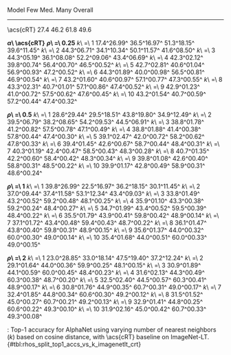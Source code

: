 Model                       Few         Med.         Many      Overall
------------------  -----------  -----------  -----------  -----------
\acs{cRT}                  27.4         46.2         61.8         49.6
<!--  -->
**_α_\ \acs{cRT}**
**_ρ_\ =\ 0.25**
_k_\ =\ 1           17.4^26.99^  36.5^16.97^  51.3^18.15^  39.6^11.45^
_k_\ =\ 2           44.3^06.71^  34.1^10.34^  50.1^11.57^  41.6^08.50^
_k_\ =\ 3           44.3^05.19^  36.1^08.08^  52.2^09.06^  43.4^06.69^
_k_\ =\ 4           42.3^02.12^  39.8^00.74^  56.4^00.70^  46.5^00.52^
_k_\ =\ 5           42.7^02.81^  40.6^01.04^  56.9^00.93^  47.2^00.52^
_k_\ =\ 6           44.3^01.89^  40.0^00.98^  56.5^00.81^  46.9^00.54^
_k_\ =\ 7           43.2^01.60^  40.6^00.97^  57.1^00.77^  47.3^00.55^
_k_\ =\ 8           43.3^02.31^  40.7^01.01^  57.1^00.86^  47.4^00.52^
_k_\ =\ 9           42.9^01.23^  41.0^00.72^  57.5^00.62^  47.6^00.45^
_k_\ =\ 10          43.2^01.54^  40.7^00.59^  57.2^00.44^  47.4^00.32^
<!--  -->
**_ρ_\ =\ 0.5**
_k_\ =\ 1           28.6^29.44^  29.5^18.51^  43.8^19.80^  34.9^12.49^
_k_\ =\ 2           39.5^06.79^  38.2^08.65^  54.2^09.53^  44.5^06.91^
_k_\ =\ 3           38.8^01.78^  41.2^00.82^  57.5^00.78^  47.1^00.49^
_k_\ =\ 4           38.8^01.88^  41.4^00.38^  57.8^00.44^  47.4^00.30^
_k_\ =\ 5           39.1^02.47^  42.0^00.72^  58.2^00.62^  47.8^00.33^
_k_\ =\ 6           39.4^01.45^  42.6^00.67^  58.7^00.44^  48.4^00.31^
_k_\ =\ 7           40.3^01.19^  42.4^00.47^  58.5^00.43^  48.3^00.28^
_k_\ =\ 8           40.7^01.35^  42.2^00.60^  58.4^00.42^  48.3^00.34^
_k_\ =\ 9           39.8^01.08^  42.6^00.40^  58.8^00.31^  48.5^00.22^
_k_\ =\ 10          39.9^01.17^  42.8^00.49^  58.9^00.31^  48.6^00.24^
<!--  -->
**_ρ_\ =\ 1**
_k_\ =\ 1           39.8^26.99^  22.5^16.97^  36.2^18.15^  30.1^11.45^
_k_\ =\ 2           37.0^09.44^  37.4^11.58^  53.1^12.34^  43.4^09.03^
_k_\ =\ 3           33.8^01.49^  43.2^00.52^  59.2^00.48^  48.1^00.25^
_k_\ =\ 4           35.9^01.10^  43.3^00.38^  59.2^00.24^  48.4^00.27^
_k_\ =\ 5           34.7^01.99^  43.4^00.52^  59.5^00.39^  48.4^00.22^
_k_\ =\ 6           35.5^01.79^  43.9^00.41^  59.8^00.42^  48.9^00.14^
_k_\ =\ 7           37.1^01.72^  43.4^00.48^  59.4^00.43^  48.7^00.22^
_k_\ =\ 8           36.1^01.47^  43.8^00.40^  59.8^00.31^  48.9^00.15^
_k_\ =\ 9           35.6^01.37^  44.0^00.32^  60.0^00.30^  49.0^00.14^
_k_\ =\ 10          35.4^01.68^  44.0^00.51^  60.0^00.33^  49.0^00.15^
<!--  -->
**_ρ_\ =\ 2**
_k_\ =\ 1           23.0^28.85^  33.0^18.14^  47.5^19.40^  37.2^12.24^
_k_\ =\ 2           29.1^01.64^  44.0^00.36^  59.9^00.25^  48.1^00.15^
_k_\ =\ 3           30.9^01.89^  44.1^00.59^  60.0^00.45^  48.4^00.23^
_k_\ =\ 4           31.6^02.13^  44.3^00.49^  60.3^00.38^  48.7^00.20^
_k_\ =\ 5           32.5^02.40^  44.5^00.57^  60.3^00.41^  48.9^00.17^
_k_\ =\ 6           30.8^01.76^  44.9^00.35^  60.7^00.31^  49.0^00.17^
_k_\ =\ 7           32.4^01.85^  44.8^00.34^  60.6^00.30^  49.2^00.12^
_k_\ =\ 8           31.5^01.52^  45.0^00.27^  60.7^00.21^  49.2^00.13^
_k_\ =\ 9           32.9^01.41^  44.8^00.25^  60.6^00.22^  49.3^00.10^
_k_\ =\ 10          31.9^02.16^  45.0^00.42^  60.7^00.33^  49.3^00.08^

: Top-1 accuracy for AlphaNet using varying number of nearest neighbors (_k_) based on cosine distance, with \acs{cRT} baseline on ImageNet-LT. {#tbl:rhos_split_top1_accs_vs_k_imagenetlt_crt}
